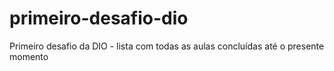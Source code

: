 # primeiro-desafio-dio
Primeiro desafio da DIO - lista com todas as aulas concluídas até o presente momento
